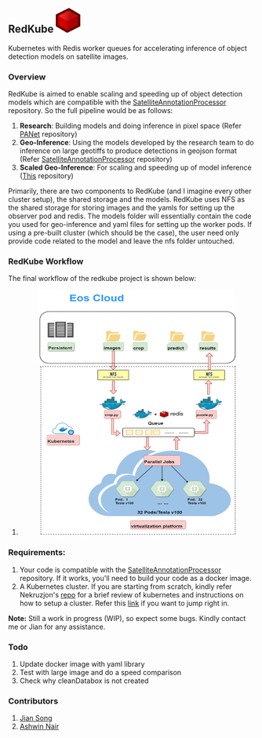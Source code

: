 ## RedKube <img src="imgs/redcube.png" width="50" height="50">

Kubernetes with Redis worker queues for accelerating inference of object detection models on satellite images.

### Overview
RedKube is aimed to enable scaling and speeding up of object detection models which are compatible with the [SatelliteAnnotationProcessor](https://git.iai.local/ash95/satelliteannotationsprocessor) repository. So the full pipeline would be as follows:

1. **Research**: Building models and doing inference in pixel space  (Refer [PANet](https://git.iai.local/ash95/panet) repository)
2. **Geo-Inference**: Using the models developed by the research team to do inference on large geotiffs to produce detections in geojson format (Refer [SatelliteAnnotationProcessor](https://git.iai.local/ash95/satelliteannotationsprocessor) repository) 
3. **Scaled Geo-Inference**: For scaling and speeding up of model inference ([This](https://git.iai.local/ash95/redkube) repository)

Primarily, there are two components to RedKube (and I imagine every other cluster setup), the shared storage and the models. RedKube uses NFS as the shared storage for storing images and the yamls for setting up the observer pod and redis. The models folder will essentially contain the code you used for geo-inference and yaml files for setting up the worker pods. If using a pre-built cluster (which should be the case), the user need only provide code related to the model and leave the nfs folder untouched.


### RedKube Workflow

The final workflow of the redkube project is shown below:

1. <p align="center">
   <img src="imgs/flowchart.png" alt="redkube"/ width=400 height=500 >
  </p> 


### Requirements:
1. Your code is compatible with the [SatelliteAnnotationProcessor](https://git.iai.local/ash95/satelliteannotationsprocessor) repository. If it works, you'll need to build your code as a docker image.
2. A Kubernetes cluster. If you are starting from scratch, kindly refer Nekruzjon's [repo](https://git.iai.local/Maxudov/kubernetes) for a brief review of kubernetes and instructions on how to setup a cluster. Refer this [link](https://git.iai.local/Maxudov/kubernetes/blob/master/examples/redkube.md) if you want to jump right in.

<!--### Setup:-->
<!--Assuming you have the cluster setup. You'll need to do the following steps:-->
<!--1. Create a persistent volume (PV) and persistent volume claim (PVC) for your model. You'll also have a PV and PVC for the nfs volume which is shared by all the models and is mounted to the mnt directory in the container. Follow the example from the panet and sniper examples-->
<!--2. Push the service image to a registry (local or public) so it's easily accessible by all nodes in your cluster.-->

**Note:** Still a work in progress (WIP), so expect some bugs. Kindly contact me or Jian for any assistance.




### Todo
1. Update docker image with yaml library 
2. Test with large image and do a speed comparison
3. Check why cleanDatabox is not created



### Contributors
1. [Jian Song](https://github.com/JTRNEO)
2. [Ashwin Nair](https://github.com/ash1995)
